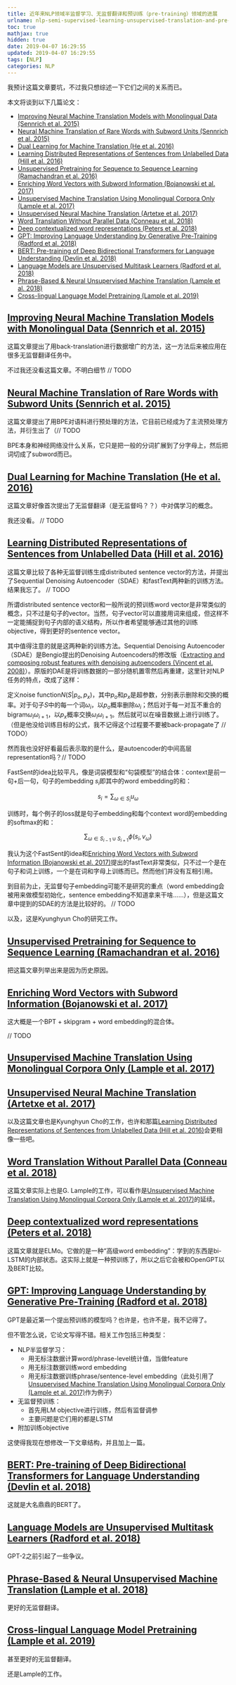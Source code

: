 ```yaml
---
title: 近年来NLP领域半监督学习、无监督翻译和预训练（pre-training）领域的进展
urlname: nlp-semi-supervised-learning-unsupervised-translation-and-pre-training
toc: true
mathjax: true
hidden: true
date: 2019-04-07 16:29:55
updated: 2019-04-07 16:29:55
tags: [NLP]
categories: NLP
---
```


我预计这篇文章要坑，不过我只想综述一下它们之间的关系而已。

本文将谈到以下几篇论文：

<!--more-->

* [Improving Neural Machine Translation Models with Monolingual Data (Sennrich et al. 2015)](http://arxiv.org/abs/1511.06709)
* [Neural Machine Translation of Rare Words with Subword Units (Sennrich et al. 2015)](http://arxiv.org/abs/1508.07909)
* [Dual Learning for Machine Translation (He et al. 2016)](http://papers.nips.cc/paper/6469-dual-learning-for-machine-translation)
* [Learning Distributed Representations of Sentences from Unlabelled Data (Hill et al. 2016)](http://arxiv.org/abs/1602.03483)
* [Unsupervised Pretraining for Sequence to Sequence Learning (Ramachandran et al. 2016)](http://arxiv.org/abs/1611.02683)
* [Enriching Word Vectors with Subword Information (Bojanowski et al. 2017)](https://www.mitpressjournals.org/doi/abs/10.1162/tacl_a_00051)
* [Unsupervised Machine Translation Using Monolingual Corpora Only (Lample et al. 2017)](http://arxiv.org/abs/1711.00043)
* [Unsupervised Neural Machine Translation (Artetxe et al. 2017)](http://arxiv.org/abs/1710.11041)
* [Word Translation Without Parallel Data (Conneau et al. 2018)](http://arxiv.org/abs/1710.04087)
* [Deep contextualized word representations (Peters et al. 2018)](https://arxiv.org/abs/1802.05365)
* [GPT: Improving Language Understanding by Generative Pre-Training (Radford et al. 2018)](https://s3-us-west-2.amazonaws.com/openai-assets/research-covers/language-unsupervised/language_understanding_paper.pdf)
* [BERT: Pre-training of Deep Bidirectional Transformers for Language Understanding (Devlin et al. 2018)](http://arxiv.org/abs/1810.04805)
* [Language Models are Unsupervised Multitask Learners (Radford et al. 2018)](https://d4mucfpksywv.cloudfront.net/better-language-models/language_models_are_unsupervised_multitask_learners.pdf)
* [Phrase-Based & Neural Unsupervised Machine Translation (Lample et al. 2018)](http://arxiv.org/abs/1804.07755)
* [Cross-lingual Language Model Pretraining (Lample et al. 2019)](http://arxiv.org/abs/1901.07291)

## [Improving Neural Machine Translation Models with Monolingual Data (Sennrich et al. 2015)](http://arxiv.org/abs/1511.06709)

这篇文章提出了用back-translation进行数据增广的方法，这一方法后来被应用在很多无监督翻译任务中。

不过我还没看这篇文章。不明白细节 // TODO

## [Neural Machine Translation of Rare Words with Subword Units (Sennrich et al. 2015)](http://arxiv.org/abs/1508.07909)

这篇文章提出了用BPE对语料进行预处理的方法，它目前已经成为了主流预处理方法，并衍生出了（// TODO

BPE本身和神经网络没什么关系，它只是把一般的分词扩展到了分字母上，然后把词切成了subword而已。

## [Dual Learning for Machine Translation (He et al. 2016)](http://papers.nips.cc/paper/6469-dual-learning-for-machine-translation)

这篇文章好像首次提出了无监督翻译（是无监督吗？？）中对偶学习的概念。

我还没看。 // TODO

## [Learning Distributed Representations of Sentences from Unlabelled Data (Hill et al. 2016)](http://arxiv.org/abs/1602.03483)

这篇文章比较了各种无监督训练生成distributed sentence vector的方法，并提出了Sequential Denoising Autoencoder（SDAE）和fastText两种新的训练方法。结果我忘了。 // TODO

所谓distributed sentence vector和一般所说的预训练word vector是非常类似的概念，只不过是句子的vector。当然，句子vector可以直接用词来组成，但这样不一定能捕捉到句子内部的语义结构，所以作者希望能够通过其他的训练objective，得到更好的sentence vector。

其中值得注意的就是这两种新的训练方法。Sequential Denoising Autoencoder（SDAE）是Bengio提出的Denoising Autoencoders的修改版（[Extracting and composing robust features with denoising autoencoders (Vincent et al. 2008)](http://portal.acm.org/citation.cfm?doid=1390156.1390294)）。原版的DAE是将训练数据的一部分随机置零然后再重建，这里针对NLP任务的特点，改成了这样：

定义noise function$N(S | p_o, p_x)$，其中$p_o$和$p_x$是超参数，分别表示删除和交换的概率。对于句子$S$中的每一个词$\omega_i$，以$p_o$概率删除$\omega_i$；然后对于每一对互不重合的bigram$\omega_i \omega_{i+1}$，以$p_x$概率交换$\omega_i \omega_{i+1}$。然后就可以在噪音数据上进行训练了。（但是他没给训练目标的公式，我不记得这个过程要不要被back-propagate了 // TODO）

然而我也没好好看最后表示取的是什么，是autoencoder的中间高层representation吗？// TODO

FastSent的idea比较平凡，像是词袋模型和“句袋模型”的结合体：context是前一句+后一句，句子的embedding $s_i$即其中的word embedding的和：

$$s_i = \sum_{\omega \in S_i} u_{\omega}$$

训练时，每个例子的loss就是句子embedding和每个context word的embedding的softmax的和：

$$\sum_{\omega \in S_{i-1} \cup S_{i+1}} \phi(s_i, v_{\omega})$$

我认为这个FastSent的idea和[Enriching Word Vectors with Subword Information (Bojanowski et al. 2017)](https://www.mitpressjournals.org/doi/abs/10.1162/tacl_a_00051)提出的fastText非常类似，只不过一个是在句子和词上训练，一个是在词和字母上训练而已。然而他们并没有互相引用。

到目前为止，无监督句子embedding可能不是研究的重点（word embedding会被用来做模型初始化，sentence embedding不知道拿来干啥……），但是这篇文章中提到的SDAE的方法是比较好的。 // TODO

以及，这是Kyunghyun Cho的研究工作。

## [Unsupervised Pretraining for Sequence to Sequence Learning (Ramachandran et al. 2016)](http://arxiv.org/abs/1611.02683)

把这篇文章列举出来是因为历史原因。

## [Enriching Word Vectors with Subword Information (Bojanowski et al. 2017)](https://www.mitpressjournals.org/doi/abs/10.1162/tacl_a_00051)

这大概是一个BPT + skipgram + word embedding的混合体。

// TODO

## [Unsupervised Machine Translation Using Monolingual Corpora Only (Lample et al. 2017)](http://arxiv.org/abs/1711.00043)

## [Unsupervised Neural Machine Translation (Artetxe et al. 2017)](http://arxiv.org/abs/1710.11041)

以及这篇文章也是Kyunghyun Cho的工作，也许和那篇[Learning Distributed Representations of Sentences from Unlabelled Data (Hill et al. 2016)](http://arxiv.org/abs/1602.03483)会更相像一些吧。

## [Word Translation Without Parallel Data (Conneau et al. 2018)](http://arxiv.org/abs/1710.04087)

这篇文章实际上也是G. Lample的工作，可以看作是[Unsupervised Machine Translation Using Monolingual Corpora Only (Lample et al. 2017)](http://arxiv.org/abs/1711.00043)的延续。

## [Deep contextualized word representations (Peters et al. 2018)](https://arxiv.org/abs/1802.05365)

这篇文章就是ELMo。它做的是一种“高级word embedding”：学到的东西是bi-LSTM的内部状态。这实际上就是一种预训练了，所以之后它会被和OpenGPT以及BERT比较。

## [GPT: Improving Language Understanding by Generative Pre-Training (Radford et al. 2018)](https://s3-us-west-2.amazonaws.com/openai-assets/research-covers/language-unsupervised/language_understanding_paper.pdf)

GPT是最近第一个提出预训练的模型吗？也许是，也许不是，我不记得了。

但不管怎么说，它论文写得不错。相关工作包括三种类型：

* NLP半监督学习：
  * 用无标注数据计算word/phrase-level统计值，当做feature
  * 用无标注数据训练word embedding
  * 用无标注数据训练phrase/sentence-level embedding（此处引用了[Unsupervised Machine Translation Using Monolingual Corpora Only (Lample et al. 2017)](http://arxiv.org/abs/1711.00043)作为例子）
* 无监督预训练：
  * 首先用LM objective进行训练，然后有监督调参
  * 主要问题是它们用的都是LSTM
* 附加训练objective

这使得我现在想修改一下文章结构，并且加上一篇。

## [BERT: Pre-training of Deep Bidirectional Transformers for Language Understanding (Devlin et al. 2018)](http://arxiv.org/abs/1810.04805)

这就是大名鼎鼎的BERT了。

## [Language Models are Unsupervised Multitask Learners (Radford et al. 2018)](https://d4mucfpksywv.cloudfront.net/better-language-models/language_models_are_unsupervised_multitask_learners.pdf)

GPT-2之前引起了一些争议。

## [Phrase-Based & Neural Unsupervised Machine Translation (Lample et al. 2018)](http://arxiv.org/abs/1804.07755)

更好的无监督翻译。

## [Cross-lingual Language Model Pretraining (Lample et al. 2019)](http://arxiv.org/abs/1901.07291)

甚至更好的无监督翻译。

还是Lample的工作。
